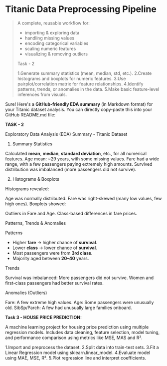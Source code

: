 # Titanic Data Preprocessing Pipeline

> A complete, reusable workflow for:
> - importing & exploring data  
> - handling missing values  
> - encoding categorical variables  
> - scaling numeric features  
> - visualizing & removing outliers
>
>Task - 2
>
> 1.Generate summary statistics (mean, median, std, etc.).
2.Create histograms and boxplots for numeric features.
3.Use pairplot/correlation matrix for feature relationships.
4.Identify patterns, trends, or anomalies in the data.
5.Make basic feature-level inferences from visuals.



Sure! Here's a **GitHub-friendly EDA summary** (in Markdown format) for your Titanic dataset analysis. You can directly copy-paste this into your GitHub README.md file:


**TASK - 2**

Exploratory Data Analysis (EDA) Summary - Titanic Dataset

1. Summary Statistics

Calculated **mean**, **median**, **standard deviation**, etc., for all numerical features.
  Age mean: \~29 years, with some missing values.
  Fare had a wide range, with a few passengers paying extremely high amounts.
  Survived distribution was imbalanced (more passengers did not survive).


2. Histograms & Boxplots

Histograms revealed:

  Age was normally distributed.
    Fare was right-skewed (many low values, few high ones).
  Boxplots showed:

  Outliers in Fare and Age.
  Class-based differences in fare prices.

 Patterns, Trends & Anomalies

Patterns

* Higher **fare** → higher chance of **survival**.
* Lower **class** → lower chance of **survival**.
* Most passengers were from **3rd class**.
* Majority aged between **20–40** years.

Trends

Survival was imbalanced: More passengers did not survive.
Women and first-class passengers had better survival rates.

 Anomalies (Outliers)

Fare: A few extreme high values.
Age: Some passengers were unusually old.
SibSp/Parch: A few had unusually large families onboard.


**Task 3 - HOUSE PRICE PREDICTION:**

A machine learning project for housing price prediction using multiple regression models. Includes data cleaning, feature selection, model tuning, and performance comparison using metrics like MSE, MAS and R².

1.Import and preprocess the dataset.
2.Split data into train-test sets.
3.Fit a Linear Regression model using sklearn.linear_model.
4.Evaluate model using MAE, MSE, R².
5.Plot regression line and interpret coefficients.
